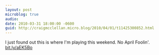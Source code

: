 ```yaml
---
layout: post
microblog: true
audio: 
date: 2010-03-31 18:00:00 -0600
guid: http://craigmcclellan.micro.blog/2010/04/01/t11425300852.html
---
```

I just found out this is where I'm playing this weekend. No April Foolin'. [bit.ly/aEK5Bo](http://bit.ly/aEK5Bo)
